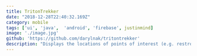 ```yaml
---
title: TritonTrekker
date: "2018-12-28T22:40:32.169Z"
category: mobile
tags: ['ui', 'java',  'android', 'firebase', justinmind]
image: './image.jpg'
github: 'https://github.com/darylnak/tritontrekker'
description: "Displays the locations of points of interest (e.g. restrooms, printers, water refilling stations) at UC San Diego. Users are also able to add POIs, rate them, and get directions to them."
---
```

